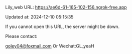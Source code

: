 Lily_web URL: https://ae6d-61-165-102-156.ngrok-free.app

Updated at: 2024-12-10 05:15:35

If you cannot open this URL, the server might be down.

Please contact: 

goley04@foxmail.com Or Wechat:GL_yeaH
